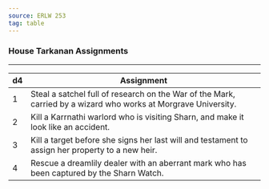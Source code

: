 ```yaml
---
source: ERLW 253
tag: table
---
```


### House Tarkanan Assignments
---
|d4|Assignment|
|----|------------|
|1|Steal a satchel full of research on the War of the Mark, carried by a wizard who works at Morgrave University.|
|2|Kill a Karrnathi warlord who is visiting Sharn, and make it look like an accident.|
|3|Kill a target before she signs her last will and testament to assign her property to a new heir.|
|4|Rescue a dreamlily dealer with an aberrant mark who has been captured by the Sharn Watch.|

